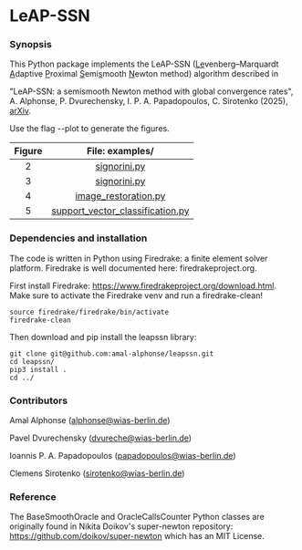 # LeAP-SSN

### Synopsis ###

This Python package implements the LeAP-SSN (<ins>Le</ins>venberg–Marquardt <ins>A</ins>daptive <ins>P</ins>roximal <ins>S</ins>emi<ins>s</ins>mooth <ins>N</ins>ewton method) algorithm described in

"LeAP-SSN: a semismooth Newton method with global convergence rates", A. Alphonse, P. Dvurechensky, I. P. A. Papadopoulos, C. Sirotenko (2025), [arXiv](https://arxiv.org/abs/2508.16468).

Use the flag --plot to generate the figures.

|Figure|File: examples/|
|:-:|:-:|
|2|[signorini.py](https://github.com/amal-alphonse/leapssn/blob/main/examples/signorini.py)|
|3|[signorini.py](https://github.com/amal-alphonse/leapssn/blob/main/examples/signorini.py)|
|4|[image_restoration.py](https://github.com/amal-alphonse/leapssn/blob/main/examples/image_restoration.py)|
|5|[support_vector_classification.py](https://github.com/amal-alphonse/leapssn/blob/main/examples/support_vector_classification.py)|

### Dependencies and installation ###

The code is written in Python using Firedrake: a finite element solver platform. Firedrake is well documented here: firedrakeproject.org.

First install Firedrake: https://www.firedrakeproject.org/download.html. Make sure to activate the Firedrake venv and run a firedrake-clean!

    source firedrake/firedrake/bin/activate
    firedrake-clean

Then download and pip install the leapssn library:

    git clone git@github.com:amal-alphonse/leapssn.git
    cd leapssn/
    pip3 install .
    cd ../

### Contributors ###

Amal Alphonse (alphonse@wias-berlin.de)

Pavel Dvurechensky (dvureche@wias-berlin.de)

Ioannis P. A. Papadopoulos (papadopoulos@wias-berlin.de)

Clemens Sirotenko (sirotenko@wias-berlin.de)

### Reference ###

The BaseSmoothOracle and OracleCallsCounter Python classes are originally found in
Nikita Doikov's super-newton repository: https://github.com/doikov/super-newton
which has an MIT License.
